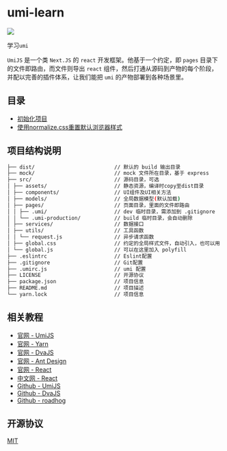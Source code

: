# umi-learn

[![](https://img.shields.io/badge/umi-^1.0.0-blue.svg?style=flat-square)](https://github.com/facebook/react)

学习`umi`

`UmiJS` 是一个类 `Next.JS` 的 `react` 开发框架。他基于一个约定，即 `pages` 目录下的文件即路由，而文件则导出 `react` 组件，然后打通从源码到产物的每个阶段，并配以完善的插件体系，让我们能把 `umi` 的产物部署到各种场景里。

## 目录

- [初始化项目](./docs/初始化项目.md)
- [使用normalize.css重置默认浏览器样式](./docs/normalize.css.md)

## 项目结构说明

```bash
├── dist/                          // 默认的 build 输出目录
├── mock/                          // mock 文件所在目录，基于 express
├── src/                           // 源码目录，可选
│ ├── assets/                      // 静态资源，编译时copy至dist目录
│ ├── components/                  // UI组件及UI相关方法
│ ├── models/                      // 全局数据模型(默认加载)
│ ├── pages/                       // 页面目录，里面的文件即路由
│ │ ├── .umi/                      // dev 临时目录，需添加到 .gitignore
│ │ └── .umi-production/           // build 临时目录，会自动删除
│ ├── services/                    // 数据接口
│ ├── utils/                       // 工具函数
│ │ └── request.js                 // 异步请求函数
│ ├── global.css                   // 约定的全局样式文件，自动引入，也可以用 global.less
│ └── global.js                    // 可以在这里加入 polyfill
├── .eslintrc                      // Eslint配置
├── .gitignore                     // Git配置
├── .umirc.js                      // umi 配置
├── LICENSE                        // 开源协议
├── package.json                   // 项目信息
├── README.md                      // 项目描述
└── yarn.lock                      // 项目信息
```

## 相关教程

- [官网 - UmiJS](https://umijs.org/)
- [官网 - Yarn](https://yarnpkg.com/zh-Hans/)
- [官网 - DvaJS](https://dvajs.com/)
- [官网 - Ant Design](https://ant.design/index-cn/)
- [官网 - React](https://reactjs.org/)
- [中文网 - React](https://doc.react-china.org/)
- [Github - UmiJS](https://github.com/umijs/umi/)
- [Github - DvaJS](https://github.com/dvajs/dva/)
- [Github - roadhog](https://github.com/sorrycc/roadhog/)

## 开源协议

[MIT](https://tldrlegal.com/license/mit-license)
